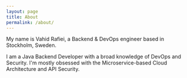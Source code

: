 ```yaml
---
layout: page
title: About
permalink: /about/
---
```


My name is Vahid Rafiei, a Backend & DevOps engineer based in Stockholm, Sweden.

I am a Java Backend Developer with a broad knowledge of DevOps and Security.
I'm mostly obsessed with the Microservice-based Cloud Architecture and API Security.
